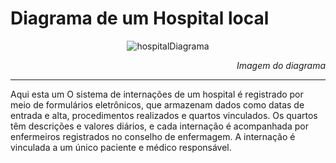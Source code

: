 # Diagrama de um Hospital local

<div align='center'>

![hospitalDiagrama](https://user-images.githubusercontent.com/124836944/236627804-2f123b18-dd4a-4d7d-9674-629400c3455a.svg)

</div>

<div align='end'>
  <i>  Imagem do diagrama </i>
</div>
<hr>
<p> Aqui esta um O sistema de internações de um hospital é registrado por meio de formulários eletrônicos, que armazenam dados como datas de entrada e alta, procedimentos realizados e quartos vinculados. 
  Os quartos têm descrições e valores diários, e cada internação é acompanhada por enfermeiros registrados no conselho de enfermagem. 
  A internação é vinculada a um único paciente e médico responsável. </p>
